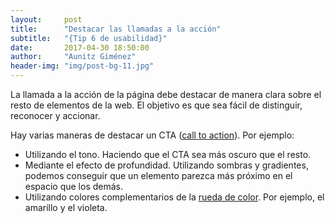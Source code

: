 ```yaml
---
layout:     post
title:      "Destacar las llamadas a la acción"
subtitle:   "{Tip 6 de usabilidad}"
date:       2017-04-30 18:50:00
author:     "Aunitz Giménez"
header-img: "img/post-bg-11.jpg"
---
```


<p>La llamada a la acción de la página debe destacar de manera clara sobre el resto de elementos de la web. El objetivo es que sea fácil de distinguir, reconocer y accionar.</p>

<p>Hay varias maneras de destacar un CTA (<a href="https://en.wikipedia.org/wiki/Call_to_action_(marketing)#On_websites">call to action</a>). Por ejemplo:</p>

<ul>
	<li>Utilizando el tono. Haciendo que el CTA sea más oscuro que el resto.</li>
	<li>Mediante el efecto de profundidad. Utilizando sombras y gradientes, podemos conseguir que un elemento parezca más próximo en el espacio que los demás.</li>
	<li>Utilizando colores complementarios de la <a href="https://es.wikipedia.org/wiki/C%C3%ADrculo_crom%C3%A1tico">rueda de color</a>. Por ejemplo, el amarillo y el violeta.</li>
</ul>